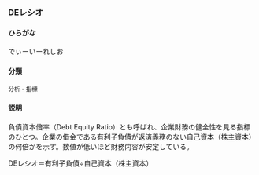 <div style="display:none;">

## [あ行](securities-terms?id=あ行)
## [か行](securities-terms?id=か行)
## [さ行](securities-terms?id=さ行)
## [た行](securities-terms?id=た行)
## [な行](securities-terms?id=な行)
## [は行](securities-terms?id=は行)
## [ま行](securities-terms?id=ま行)
## [や行](securities-terms?id=や行)
## [ら行](securities-terms?id=ら行)
## [わ行](securities-terms?id=わ行)
## [英数字・記号](securities-terms?id=英数字・記号)

</div>

### DEレシオ

#### ひらがな

でぃーいーれしお

#### 分類

`分析・指標`

#### 説明

負債資本倍率（Debt Equity Ratio）とも呼ばれ、企業財務の健全性を見る指標のひとつ。企業の借金である有利子負債が返済義務のない自己資本（株主資本）の何倍かを示す。数値が低いほど財務内容が安定している。
DEレシオ＝有利子負債÷自己資本（株主資本）

